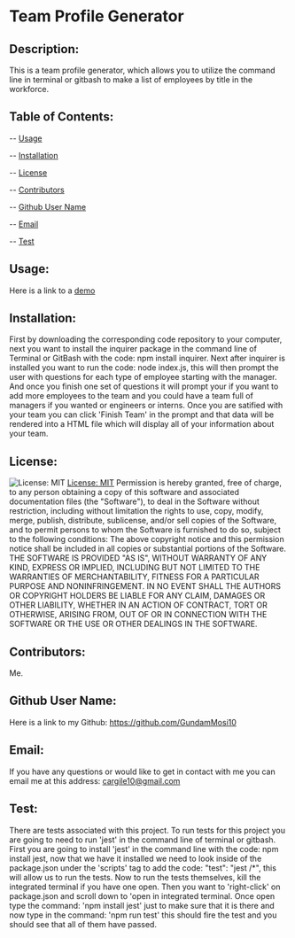 # Team Profile Generator 

  ## Description: 
  This is a team profile generator, which allows you to utilize the command line in terminal or gitbash to make a list of employees by title in the workforce. 
  ## Table of Contents:
  -- [Usage](#usage)

  -- [Installation](#installation)

  -- [License](#license)

  -- [Contributors](#contributors)

  -- [Github User Name](#Github-User-Name)

  -- [Email](#email)

  -- [Test](#test)
  
  ## Usage:
  Here is a link to a [demo](https://vimeo.com/678451692/5a71929454) 
  ## Installation:
  First by downloading the corresponding code repository to your computer, next you want to install the inquirer package in the command line of Terminal or GitBash with the code: npm install inquirer. Next after inquirer is installed you want to run the code: node index.js, this will then prompt the user with questions for each type of employee starting with the manager. And once you finish one set of questions it will prompt your if you want to add more employees to the team and you could have a team full of managers if you wanted or engineers or interns. Once you are satified with your team you can click 'Finish Team' in the prompt and that data will be rendered into a HTML file which will display all of your information about your team.  
  ## License:
  ![License: MIT](https://img.shields.io/badge/License-MIT-yellow.svg) [License: MIT](https://opensource.org/licenses/MIT)
  Permission is hereby granted, free of charge, to any person obtaining a copy of this software and associated documentation files (the "Software"), to deal in the Software without restriction, including without limitation the rights to use, copy, modify, merge, publish, distribute, sublicense, and/or sell copies of the Software, and to permit persons to whom the Software is furnished to do so, subject to the following conditions: The above copyright notice and this permission notice shall be included in all copies or substantial portions of the Software. THE SOFTWARE IS PROVIDED "AS IS", WITHOUT WARRANTY OF ANY KIND, EXPRESS OR IMPLIED, INCLUDING BUT NOT LIMITED TO THE WARRANTIES OF MERCHANTABILITY, FITNESS FOR A PARTICULAR PURPOSE AND NONINFRINGEMENT. IN NO EVENT SHALL THE AUTHORS OR COPYRIGHT HOLDERS BE LIABLE FOR ANY CLAIM, DAMAGES OR OTHER LIABILITY, WHETHER IN AN ACTION OF CONTRACT, TORT OR OTHERWISE, ARISING FROM, OUT OF OR IN CONNECTION WITH THE SOFTWARE OR THE USE OR OTHER DEALINGS IN THE SOFTWARE. 
  ## Contributors:
  Me. 
  ## Github User Name:
  Here is a link to my Github: https://github.com/GundamMosi10
  ## Email:
  If you have any questions or would like to get in contact with me you can email me at this address: cargile10@gmail.com
  ## Test: 
  There are tests associated with this project. To run tests for this project you are going to need to run 'jest' in the command line of terminal or gitbash. First you are going to install 'jest' in the command line with the code: npm install jest, now that we have it installed we need to look inside of the package.json under the 'scripts' tag to add the code: "test": "jest /*", this will allow us to run the tests. Now to run the tests themselves, kill the integrated terminal if you have one open. Then you want to 'right-click' on package.json and scroll down to 'open in integrated terminal. Once open type the command: 'npm install jest' just to make sure that it is there and now type in the command: 'npm run test' this should fire the test and you should see that all of them have passed.